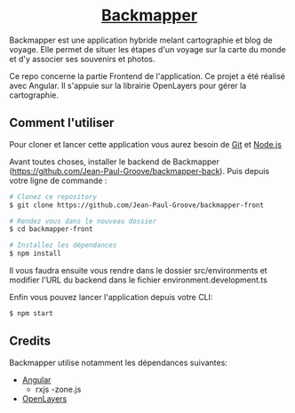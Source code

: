<h1 align="center">
 <a href="https://backmapper-app.domcloud.io/"> Backmapper</a>
  <br>
</h1>

Backmapper est une application hybride melant cartographie et blog de voyage. Elle permet de situer les étapes d'un voyage sur la carte du monde et d'y associer ses souvenirs et photos.

Ce repo concerne la partie Frontend de l'application.
Ce projet a été réalisé avec Angular.
Il s'appuie sur la librairie OpenLayers pour gérer la cartographie.

## Comment l'utiliser

Pour cloner et lancer cette application vous aurez besoin de [Git](https://git-scm.com) et [Node.js](https://nodejs.org/en/download/)

Avant toutes choses, installer le backend de Backmapper (https://github.com/Jean-Paul-Groove/backmapper-back).
Puis depuis votre ligne de commande :

```bash
# Clonez ce repository
$ git clone https://github.com/Jean-Paul-Groove/backmapper-front

# Rendez vous dans le nouveau dossier
$ cd backmapper-front

# Installez les dépendances
$ npm install
```

Il vous faudra ensuite vous rendre dans le dossier src/environments et modifier l'URL du backend dans le fichier environment.development.ts

Enfin vous pouvez lancer l'application depuis votre CLI:

```bash
$ npm start
```

## Credits

Backmapper utilise notamment les dépendances suivantes:

- [Angular](https://angular.io/)
  - rxjs
    -zone.js
- [OpenLayers](https://openlayers.org/)
